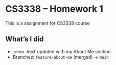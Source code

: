 # CS3338 – Homework 1
This is a assignment for CS3338 course
## What’s I did
- `index.html` updated with my About Me section
- Branches: `feature-about-me` (merged) → `main`
